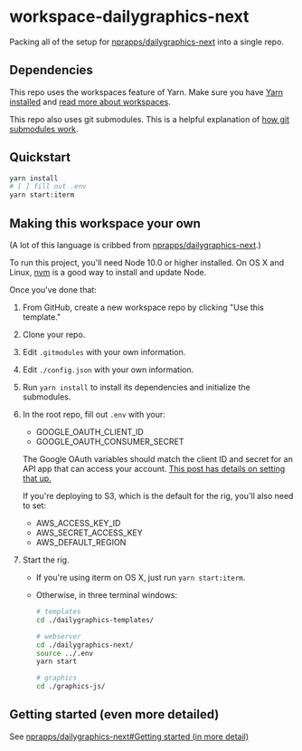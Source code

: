 # workspace-dailygraphics-next

Packing all of the setup for [nprapps/dailygraphics-next](https://github.com/nprapps/dailygraphics-next) into a single repo.

## Dependencies

This repo uses the workspaces feature of Yarn. Make sure you have [Yarn installed](https://yarnpkg.com/en/docs/install) and [read more about workspaces](https://yarnpkg.com/lang/en/docs/workspaces/).

This repo also uses git submodules. This is a helpful explanation of [how git submodules work](https://gist.github.com/gitaarik/8735255).

## Quickstart

```bash
yarn install
# [ ] fill out .env
yarn start:iterm
```

## Making this workspace your own

(A lot of this language is cribbed from [nprapps/dailygraphics-next](https://github.com/nprapps/dailygraphics-next).)

To run this project, you'll need Node 10.0 or higher installed. On OS X and Linux, [nvm](https://github.com/nvm-sh/nvm) is a good way to install and update Node.

Once you've done that:

1. From GitHub, create a new workspace repo by clicking "Use this template."

2. Clone your repo.

3. Edit `.gitmodules` with your own information.

4. Edit `./config.json` with your own information.

5. Run `yarn install` to install its dependencies and initialize the submodules.

6. In the root repo, fill out `.env` with your:

   - GOOGLE_OAUTH_CLIENT_ID
   - GOOGLE_OAUTH_CONSUMER_SECRET

   The Google OAuth variables should match the client ID and secret for an API app that can access your account. [This post has details on setting that up.](http://blog.apps.npr.org/2015/03/02/app-template-oauth.html)

   If you're deploying to S3, which is the default for the rig, you'll also need to set:

   - AWS_ACCESS_KEY_ID
   - AWS_SECRET_ACCESS_KEY
   - AWS_DEFAULT_REGION

7. Start the rig.

   - If you're using iterm on OS X, just run `yarn start:iterm`.
   - Otherwise, in three terminal windows:

     ```bash
     # templates
     cd ./dailygraphics-templates/
     ```

     ```bash
     # webserver
     cd ./dailygraphics-next/
     source ../.env
     yarn start
     ```

     ```bash
     # graphics
     cd ./graphics-js/
     ```

## Getting started (even more detailed)

See [nprapps/dailygraphics-next#Getting started (in more detail)](https://github.com/nprapps/dailygraphics-next#getting-started-in-more-detail)
